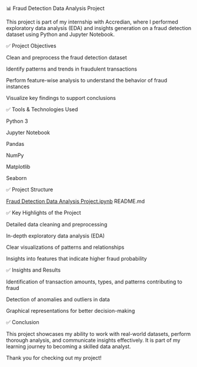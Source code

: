 📊 Fraud Detection Data Analysis Project

This project is part of my internship with Accredian, where I performed exploratory data analysis (EDA) and insights generation on a fraud detection dataset using Python and Jupyter Notebook.

✅ Project Objectives

Clean and preprocess the fraud detection dataset

Identify patterns and trends in fraudulent transactions

Perform feature-wise analysis to understand the behavior of fraud instances

Visualize key findings to support conclusions

✅ Tools & Technologies Used

Python 3

Jupyter Notebook

Pandas

NumPy

Matplotlib

Seaborn

✅ Project Structure

[Fraud Detection Data Analysis Project.ipynb](https://github.com/jaytamkhane/fraud-detection-project/blob/main/Fraud%20Detection%20Data%20Analysis%20Project.ipynb)
README.md

✅ Key Highlights of the Project

Detailed data cleaning and preprocessing

In-depth exploratory data analysis (EDA)

Clear visualizations of patterns and relationships

Insights into features that indicate higher fraud probability

✅ Insights and Results

Identification of transaction amounts, types, and patterns contributing to fraud

Detection of anomalies and outliers in data

Graphical representations for better decision-making

✅ Conclusion

This project showcases my ability to work with real-world datasets, perform thorough analysis, and communicate insights effectively. It is part of my learning journey to becoming a skilled data analyst.


Thank you for checking out my project!

